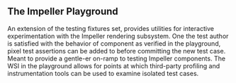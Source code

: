 The Impeller Playground
-----------------------

An extension of the testing fixtures set, provides utilities for interactive experimentation with the Impeller rendering subsystem. One the test author is satisfied with the behavior of component as verified in the playground, pixel test assertions can be added to before committing the new test case. Meant to provide a gentle-er on-ramp to testing Impeller components. The WSI in the playground allows for points at which third-party profiling and instrumentation tools can be used to examine isolated test cases.
